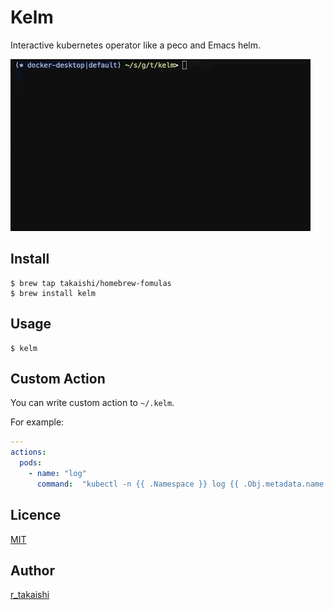 # Kelm

Interactive kubernetes operator like a peco and Emacs helm.

![](./docs/images/example.gif)

## Install

```
$ brew tap takaishi/homebrew-fomulas
$ brew install kelm
```

## Usage

```
$ kelm
```

##  Custom Action

You can write custom action to `~/.kelm`.

For example:

```yaml
---
actions:
  pods:
    - name: "log"
      command:  "kubectl -n {{ .Namespace }} log {{ .Obj.metadata.name }}"

```

## Licence

[MIT](https://github.com/takaishi/tool/blob/master/LICENCE)

## Author

[r_takaishi](https://github.com/takaishi)